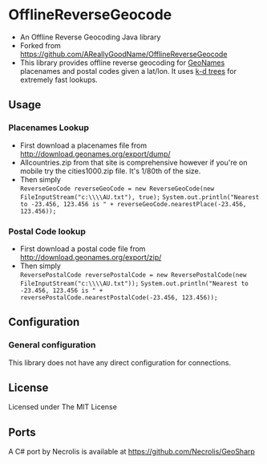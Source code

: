 # OfflineReverseGeocode
- An Offline Reverse Geocoding Java library  
- Forked from https://github.com/AReallyGoodName/OfflineReverseGeocode  
- This library provides offline reverse geocoding for [GeoNames](http://www.geonames.org/) placenames and postal codes 
given a lat/lon. It uses [k-d trees](https://en.wikipedia.org/wiki/K-d_tree) for extremely fast lookups.

## Usage

### Placenames Lookup
- First download a placenames file from http://download.geonames.org/export/dump/
- Allcountries.zip from that site is comprehensive however if you're on mobile try the cities1000.zip file. It's 1/80th of the size.
- Then simply  
  `ReverseGeoCode reverseGeoCode = new ReverseGeoCode(new FileInputStream("c:\\\\AU.txt"), true);`
  `System.out.println("Nearest to -23.456, 123.456 is " + reverseGeoCode.nearestPlace(-23.456, 123.456));`

### Postal Code lookup
- First download a postal code file from http://download.geonames.org/export/zip/
- Then simply  
  `ReversePostalCode reversePostalCode = new ReversePostalCode(new FileInputStream("c:\\\\AU.txt"));`
  `System.out.println("Nearest to -23.456, 123.456 is " + reversePostalCode.nearestPostalCode(-23.456, 123.456));`

## Configuration

### General configuration
This library does not have any direct configuration for connections.

## License
Licensed under The MIT License

## Ports
A C# port by Necrolis is available at https://github.com/Necrolis/GeoSharp
